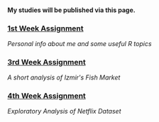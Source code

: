 #### My studies will be published via this page. 

### [1st Week Assignment](RMarkdown-Homework.html) 
_Personal info about me and some useful R topics_

### [3rd Week Assignment](fish_market_analysis.html)
_A short analysis of Izmir's Fish Market_

### [4th Week Assignment](netflix_eda.html)
_Exploratory Analysis of Netflix Dataset_
